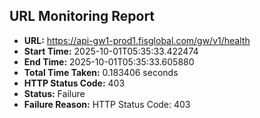 ## URL Monitoring Report

- **URL:** https://api-gw1-prod1.fisglobal.com/gw/v1/health
- **Start Time:** 2025-10-01T05:35:33.422474
- **End Time:** 2025-10-01T05:35:33.605880
- **Total Time Taken:** 0.183406 seconds
- **HTTP Status Code:** 403
- **Status:** Failure
- **Failure Reason:** HTTP Status Code: 403

